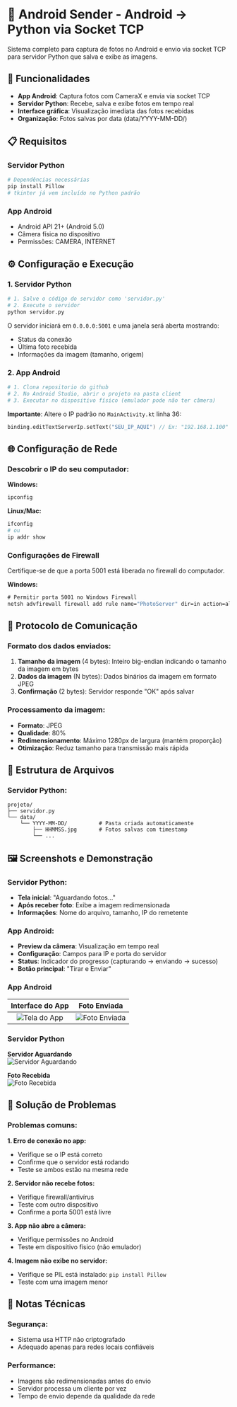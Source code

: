 # 📸 Android Sender - Android → Python via Socket TCP

Sistema completo para captura de fotos no Android e envio via socket TCP para servidor Python que salva e exibe as imagens.

## 🚀 Funcionalidades

- **App Android**: Captura fotos com CameraX e envia via socket TCP
- **Servidor Python**: Recebe, salva e exibe fotos em tempo real
- **Interface gráfica**: Visualização imediata das fotos recebidas
- **Organização**: Fotos salvas por data (data/YYYY-MM-DD/)

## 📋 Requisitos

### Servidor Python
```bash
# Dependências necessárias
pip install Pillow
# tkinter já vem incluído no Python padrão
```

### App Android
- Android API 21+ (Android 5.0)
- Câmera física no dispositivo
- Permissões: CAMERA, INTERNET

## ⚙️ Configuração e Execução

### 1. Servidor Python

```bash
# 1. Salve o código do servidor como 'servidor.py'
# 2. Execute o servidor
python servidor.py
```

O servidor iniciará em `0.0.0.0:5001` e uma janela será aberta mostrando:
- Status da conexão
- Última foto recebida
- Informações da imagem (tamanho, origem)

### 2. App Android

```bash
# 1. Clona repositorio do github
# 2. No Android Studio, abrir o projeto na pasta client
# 3. Executar no dispositivo físico (emulador pode não ter câmera)
```

**Importante**: Altere o IP padrão no `MainActivity.kt` linha 36:
```kotlin
binding.editTextServerIp.setText("SEU_IP_AQUI") // Ex: "192.168.1.100"
```

## 🌐 Configuração de Rede

### Descobrir o IP do seu computador:

**Windows:**
```cmd
ipconfig
```

**Linux/Mac:**
```bash
ifconfig
# ou
ip addr show
```

### Configurações de Firewall
Certifique-se de que a porta 5001 está liberada no firewall do computador.

**Windows:**
```cmd
# Permitir porta 5001 no Windows Firewall
netsh advfirewall firewall add rule name="PhotoServer" dir=in action=allow protocol=TCP localport=5001
```

## 📡 Protocolo de Comunicação

### Formato dos dados enviados:
1. **Tamanho da imagem** (4 bytes): Inteiro big-endian indicando o tamanho da imagem em bytes
2. **Dados da imagem** (N bytes): Dados binários da imagem em formato JPEG
3. **Confirmação** (2 bytes): Servidor responde "OK" após salvar

### Processamento da imagem:
- **Formato**: JPEG
- **Qualidade**: 80%
- **Redimensionamento**: Máximo 1280px de largura (mantém proporção)
- **Otimização**: Reduz tamanho para transmissão mais rápida

## 📁 Estrutura de Arquivos

### Servidor Python:
```
projeto/
├── servidor.py
└── data/
    └── YYYY-MM-DD/          # Pasta criada automaticamente
        ├── HHMMSS.jpg       # Fotos salvas com timestamp
        └── ...
```

## 🖼️ Screenshots e Demonstração

### Servidor Python:
- **Tela inicial**: "Aguardando fotos..."
- **Após receber foto**: Exibe a imagem redimensionada
- **Informações**: Nome do arquivo, tamanho, IP do remetente

### App Android:
- **Preview da câmera**: Visualização em tempo real
- **Configuração**: Campos para IP e porta do servidor
- **Status**: Indicador do progresso (capturando → enviando → sucesso)
- **Botão principal**: "Tirar e Enviar"

### App Android
| Interface do App | Foto Enviada |
|:----------------:|:------------:|
| ![Tela do App](telas/APP_TELA.jpg) | ![Foto Enviada](telas/APP_FOTO_ENVIADA.jpg) |

### Servidor Python
**Servidor Aguardando**  
![Servidor Aguardando](telas/SERVIDOR_AGUARDANDO.png)

**Foto Recebida**  
![Foto Recebida](telas/SERVIDOR_FOTO_RECEBIDA.png)

## 🔧 Solução de Problemas

### Problemas comuns:

**1. Erro de conexão no app:**
- Verifique se o IP está correto
- Confirme que o servidor está rodando
- Teste se ambos estão na mesma rede

**2. Servidor não recebe fotos:**
- Verifique firewall/antivírus
- Teste com outro dispositivo
- Confirme a porta 5001 está livre

**3. App não abre a câmera:**
- Verifique permissões no Android
- Teste em dispositivo físico (não emulador)

**4. Imagem não exibe no servidor:**
- Verifique se PIL está instalado: `pip install Pillow`
- Teste com uma imagem menor

## 📝 Notas Técnicas

### Segurança:
- Sistema usa HTTP não criptografado
- Adequado apenas para redes locais confiáveis

### Performance:
- Imagens são redimensionadas antes do envio
- Servidor processa um cliente por vez
- Tempo de envio depende da qualidade da rede
